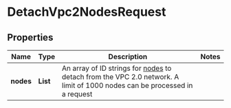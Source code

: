 

# DetachVpc2NodesRequest


## Properties

| Name | Type | Description | Notes |
|------------ | ------------- | ------------- | -------------|
|**nodes** | **List** | An array of ID strings for [nodes](#operation/list-vpc2-nodes) to detach from the VPC 2.0 network. A limit of 1000 nodes can be processed in a request |  |



